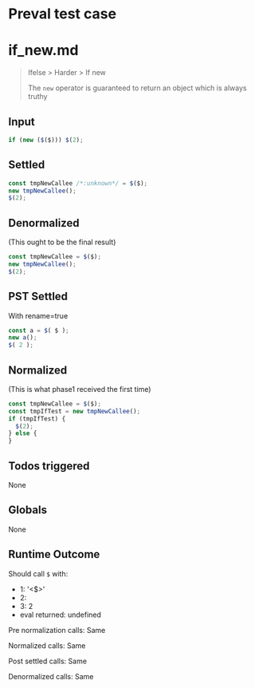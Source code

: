 # Preval test case

# if_new.md

> Ifelse > Harder > If new
>
> The `new` operator is guaranteed to return an object which is always truthy

## Input

`````js filename=intro
if (new ($($))) $(2);
`````


## Settled


`````js filename=intro
const tmpNewCallee /*:unknown*/ = $($);
new tmpNewCallee();
$(2);
`````


## Denormalized
(This ought to be the final result)

`````js filename=intro
const tmpNewCallee = $($);
new tmpNewCallee();
$(2);
`````


## PST Settled
With rename=true

`````js filename=intro
const a = $( $ );
new a();
$( 2 );
`````


## Normalized
(This is what phase1 received the first time)

`````js filename=intro
const tmpNewCallee = $($);
const tmpIfTest = new tmpNewCallee();
if (tmpIfTest) {
  $(2);
} else {
}
`````


## Todos triggered


None


## Globals


None


## Runtime Outcome


Should call `$` with:
 - 1: '<$>'
 - 2: 
 - 3: 2
 - eval returned: undefined

Pre normalization calls: Same

Normalized calls: Same

Post settled calls: Same

Denormalized calls: Same
